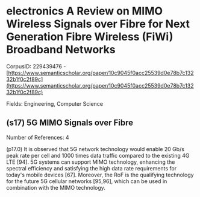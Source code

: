 # electronics A Review on MIMO Wireless Signals over Fibre for Next Generation Fibre Wireless (FiWi) Broadband Networks

CorpusID: 229439476 - [https://www.semanticscholar.org/paper/10c9045f0acc25539d0e78b7c13232b1f0c2f89c](https://www.semanticscholar.org/paper/10c9045f0acc25539d0e78b7c13232b1f0c2f89c)

Fields: Engineering, Computer Science

## (s17) 5G MIMO Signals over Fibre
Number of References: 4

(p17.0) It is observed that 5G network technology would enable 20 Gb/s peak rate per cell and 1000 times data traffic compared to the existing 4G LTE [94]. 5G systems can support MIMO technology, enhancing the spectral efficiency and satisfying the high data rate requirements for today's mobile devices [67]. Moreover, the RoF is the qualifying technology for the future 5G cellular networks [95,96], which can be used in combination with the MIMO technology.
